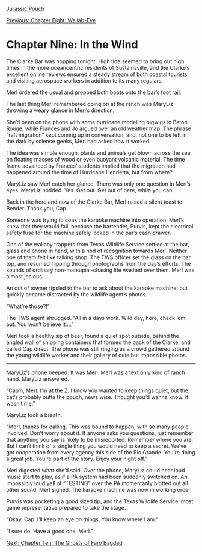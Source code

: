 [Jurassic Pouch](README.md)

[Previous: Chapter Eight: Wallab-Eve](ch08.md)

# Chapter Nine: In the Wind

The Clarke Bar was hopping tonight. High tide seemed to bring out high times in the more oceancentric residents of Sustainaville, and the Clarke’s excellent online reviews ensured a steady stream of both coastal tourists and visiting aerospace workers in addition to its many regulars.

Merl ordered the usual and propped both boots onto the bar’s foot rail.

The last thing Merl remembered going on at the ranch was MaryLiz throwing a weary glance in Merl’s direction.

She’d been on the phone with some hurricane modeling bigwigs in Baton Rouge, while Frances and Jo argued over an old weather map. The phrase “raft migration” kept coming up in conversation, and, not one to be left in the dark by science geeks, Merl had asked how it worked. 

The idea was simple enough, plants and animals get blown across the sea on floating masses of wood or even buoyant volcanic material. The time frame advanced by Frances’ students implied that the migration had happened around the time of Hurricane Henrietta, but from where?

MaryLiz saw Merl catch her glance. There was only one question in Merl’s eyes. MaryLiz nodded. Yes. Get out. Get out of here, while you can. 

Back in the here and now of the Clarke Bar, Merl raised a silent toast to Bender. Thank you, Cap.

Someone was trying to coax the karaoke machine into operation. Merl’s knew that they would fail, because the bartender, Purvis, kept the electrical safety fuse for the machine safely locked in the bar’s cash drawer.

One of the wallaby trappers from Texas Wildlife Service settled at the bar, glass and phone in hand, with a nod of recognition towards Merl. Neither one of them felt like talking shop. The TWS officer set the glass on the bar top, and resumed flipping through photographs from the day’s efforts. The sounds of ordinary non-marsupial-chasing life washed over them. Merl was almost jealous.

An out of towner tipsied to the bar to ask about the karaoke machine, but quickly became distracted by the wildlife agent’s photos.
 
“What’re those?!”

The TWS agent shrugged. “All in a days work. Wild day, here, check ‘em out. You won’t believe it....”

Merl took a healthy sip of beer, found a quiet spot outside, behind the angled wall of shipping containers that formed the back of the Clarke, and called Cap direct. The phone was still ringing as a crowd gathered around the young wildlife worker and their gallery of cute but impossible photos.

***

MaryLiz’s phone beeped. It was Merl. Merl was a text only kind of ranch hand. MaryLiz answered.

“Cap’n, Merl. I’m at the Z. I know you wanted to keep things quiet, but the cat’s probably outta the pouch, news wise. Thought you’d wanna know. It wasn’t me.”

MaryLiz took a breath.

“Merl, thanks for calling. This was bound to happen, with so many people involved. Don’t worry about it. If anyone asks you questions, just remember that anything you say is likely to be misreported. Remember where you are. But I can’t think of a single thing you would need to keep a secret. We’ve got cooperation from every agency this side of the Rio Grande. You’re doing a great job. You’re part of the story. Enjoy your night off.”

Merl digested what she’d said. Over the phone, MaryLiz could hear loud music start to play, as if a PA system had been suddenly switched on. An impossibly loud yell of “TESTING” over the PA momentarily blotted out all other sound. Merl sighed. The karaoke machine was now in working order,

Purvis was pocketing a good sized tip, and the Texas Wildlife Service’ most game representative prepared to take the stage.

“Okay, Cap. I’ll keep an eye on things. You know where I am.”

“I sure do. Have a good one, Merl.”

[Next: Chapter Ten: The Ghosts of Faro Bagdad](ch10.md)
